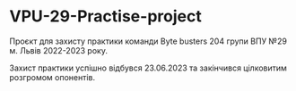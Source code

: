 # VPU-29-Practise-project
Проєкт для захисту практики команди Byte busters 204 групи ВПУ №29 м. Львів 2022-2023 року.

Захист практики успішно відбувся 23.06.2023 та закінчився цілковитим розгромом опонентів.
